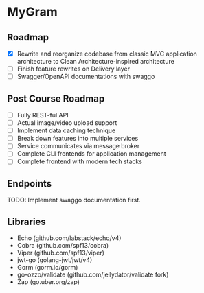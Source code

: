 # MyGram

## Roadmap
- [x] Rewrite and reorganize codebase from classic MVC application architecture to Clean Architecture-inspired architecture
- [ ] Finish feature rewrites on Delivery layer
- [ ] Swagger/OpenAPI documentations with swaggo

## Post Course Roadmap
- [ ] Fully REST-ful API
- [ ] Actual image/video upload support
- [ ] Implement data caching technique
- [ ] Break down features into multiple services
- [ ] Service communicates via message broker 
- [ ] Complete CLI frontends for application management
- [ ] Complete frontend with modern tech stacks

## Endpoints
TODO: Implement swaggo documentation first.

## Libraries
* Echo (github.com/labstack/echo/v4)
* Cobra (github.com/spf13/cobra)
* Viper (github.com/spf13/viper)
* jwt-go (golang-jwt/jwt/v4)
* Gorm (gorm.io/gorm)
* go-ozzo/validate (github.com/jellydator/validate fork)
* Zap (go.uber.org/zap)